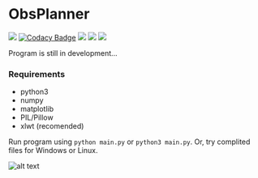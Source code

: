 # ObsPlanner

![](https://img.shields.io/github/languages/top/pavolgaj/ObsPlanner.svg?style=flat)
[![Codacy Badge](https://api.codacy.com/project/badge/Grade/19ecbcb993d0404ca318337e1f92ee87)](https://www.codacy.com?utm_source=github.com&amp;utm_medium=referral&amp;utm_content=pavolgaj/ObsPlanner&amp;utm_campaign=Badge_Grade)
![](https://img.shields.io/github/downloads/pavolgaj/ObsPlanner/total?label=GitHub&nbsp;downloads&style=flat)
![](https://img.shields.io/github/issues/pavolgaj/ObsPlanner.svg?style=flat)
![](https://img.shields.io/github/issues-closed/pavolgaj/ObsPlanner.svg?style=flat)

Program is still in development...

### Requirements
* python3
* numpy
* matplotlib
* PIL/Pillow
* xlwt (recomended)

Run program using ``python main.py`` or ``python3 main.py``. Or, try complited files for Windows or Linux.

![alt text](http://pavolg.6f.sk/files/main.jpg)
